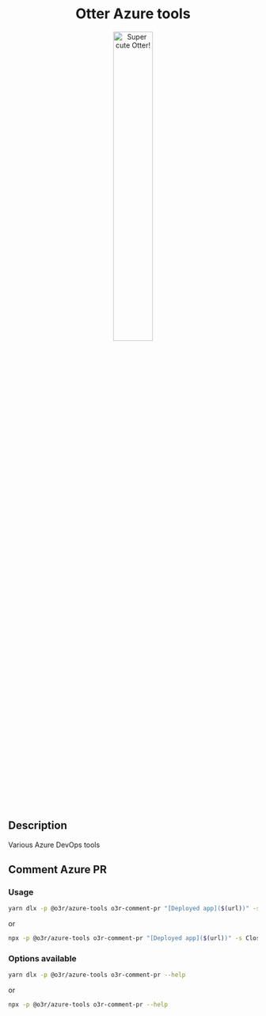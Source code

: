 <h1 align="center">Otter Azure tools</h1>
<p align="center">
  <img src="https://raw.githubusercontent.com/AmadeusITGroup/otter/main/assets/logo/otter.png" alt="Super cute Otter!" width="40%"/>
</p>

## Description

Various Azure DevOps tools

## Comment Azure PR

### Usage

```bash
yarn dlx -p @o3r/azure-tools o3r-comment-pr "[Deployed app]($(url))" -s Closed -I app-link -m Replace -T $(System.AccessToken)
```

or

```bash
npx -p @o3r/azure-tools o3r-comment-pr "[Deployed app]($(url))" -s Closed -I app-link -m Replace -T $(System.AccessToken)
```

### Options available

```bash
yarn dlx -p @o3r/azure-tools o3r-comment-pr --help
```

or

```bash
npx -p @o3r/azure-tools o3r-comment-pr --help
```
